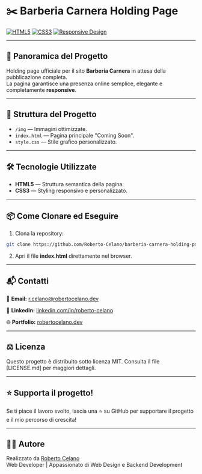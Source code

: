 # ✂️ Barberia Carnera Holding Page

[![HTML5](https://img.shields.io/badge/HTML5-E34F26?style=for-the-badge&logo=html5&logoColor=white)]()
[![CSS3](https://img.shields.io/badge/CSS3-1572B6?style=for-the-badge&logo=css3&logoColor=white)]()
[![Responsive Design](https://img.shields.io/badge/Responsive-Design-2ea44f?style=for-the-badge)]()

---

## 📄 Panoramica del Progetto

Holding page ufficiale per il sito **Barberia Carnera** in attesa della pubblicazione completa.  
La pagina garantisce una presenza online semplice, elegante e completamente **responsive**.

---

## 📁 Struttura del Progetto

- `/img` — Immagini ottimizzate.
- `index.html` — Pagina principale "Coming Soon".
- `style.css` — Stile grafico personalizzato.

---

## 🛠️ Tecnologie Utilizzate

- **HTML5** — Struttura semantica della pagina.
- **CSS3** — Styling responsivo e personalizzato.

---

## 📦 Come Clonare ed Eseguire

1. Clona la repository:

```bash
git clone https://github.com/Roberto-Celano/barberia-carnera-holding-page-presentazione.git
```
2. Apri il file **index.html** direttamente nel browser.

---

## 📬 Contatti
  📧 **Email:** [r.celano@robertocelano.dev](mailto:r.celano@robertocelano.dev)

  💼 **LinkedIn:** [linkedin.com/in/roberto-celano](https://www.linkedin.com/in/roberto-celano)

  🌐 **Portfolio:** [robertocelano.dev](https://www.robertocelano.dev)

---

## ⚖️ Licenza
Questo progetto è distribuito sotto licenza MIT.
Consulta il file [LICENSE.md] per maggiori dettagli.

---

## ⭐ Supporta il progetto!
Se ti piace il lavoro svolto, lascia una ⭐ su GitHub per supportare il progetto e il mio percorso di crescita!

---

## 👨‍💻 Autore
Realizzato da [Roberto Celano](https://www.robertocelano.dev)  
Web Developer | Appassionato di Web Design e Backend Development
